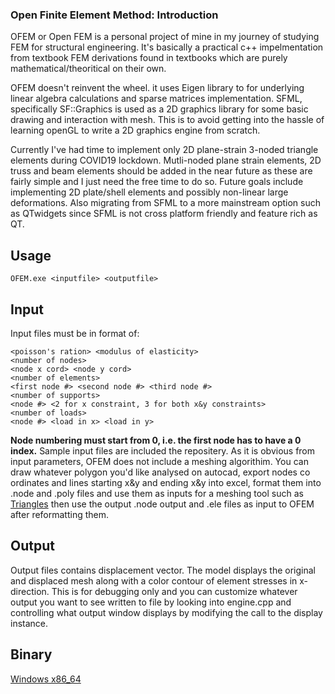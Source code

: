 ### Open Finite Element Method: Introduction
OFEM or Open FEM is a personal project of mine in my journey of studying FEM for structural engineering. It's basically a practical c++ impelmentation from textbook FEM derivations found in textbooks which are purely mathematical/theoritical on their own.
 
OFEM doesn't reinvent the wheel. it uses Eigen library to for underlying linear algebra calculations and sparse matrices implementation.
SFML, specifically SF::Graphics is used as a 2D graphics library for some basic drawing and interaction with mesh. This is to avoid getting into the hassle of learning openGL to write a 2D graphics engine from scratch.
 
Currently I've had time to implement only 2D plane-strain 3-noded triangle elements during COVID19 lockdown. Mutli-noded plane strain elements, 2D truss and beam elements should be added in the near future as these are fairly simple and I just need the free time to do so.
Future goals include implementing 2D plate/shell elements and possibly non-linear large deformations. Also migrating from SFML to a more mainstream option such as QTwidgets since SFML is not cross platform friendly and feature rich as QT.

## Usage
```
OFEM.exe <inputfile> <outputfile>
```
## Input
Input files must be in format of:
```
<poisson's ration> <modulus of elasticity>
<number of nodes>
<node x cord> <node y cord>
<number of elements>
<first node #> <second node #> <third node #>
<number of supports>
<node #> <2 for x constraint, 3 for both x&y constraints>
<number of loads>
<node #> <load in x> <load in y>
```
  
**Node numbering must start from 0, i.e. the first node has to have a 0 index.**
Sample input files are included the repositery. As it is obvious from input parameters, OFEM does not include a meshing algorithim. You can draw whatever polygon you'd like analysed on autocad, export nodes co ordinates and lines starting x&y and ending x&y into excel, format them into .node and .poly files and use them as inputs for a meshing tool such as [Triangles](https://www.cs.cmu.edu/~quake/triangle.html)
then use the output .node output and .ele files as input to OFEM after reformatting them.
## Output
Output files contains displacement vector. The model displays the original and displaced mesh along with a color contour of element stresses in x-direction. This is for debugging only and you can customize whatever output you want to see written to file by looking into engine.cpp and controlling what output window displays by modifying the call to the display instance. 

## Binary
[Windows x86_64](https://github.com/haz93/OFEM/releases/download/0.1/OFEM-0.1-test.zip)

